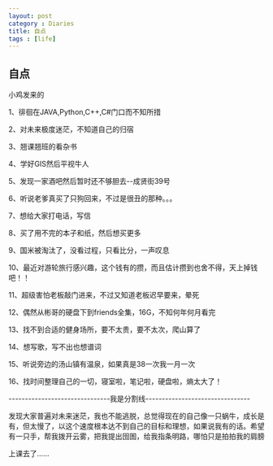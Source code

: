 ```yaml
---
layout: post
category : Diaries
title: 自点
tags : [life]
---
```

## 自点 ##

小鸡发来的

1、徘徊在JAVA,Python,C++,C#门口而不知所措

2、对未来极度迷茫，不知道自己的归宿

3、翘课翘班的看杂书

4、学好GIS然后平视牛人

5、发现一家酒吧然后暂时还不够胆去--成贤街39号

6、听说老爹真买了只狗回来，不过是很丑的那种。。。

7、想给大家打电话，写信

8、买了用不完的本子和纸，然后想买更多

9、国米被淘汰了，没看过程，只看比分，一声叹息

10、最近对游轮旅行感兴趣，这个钱有的攒，而且估计攒到也舍不得，天上掉钱吧！！

11、超级害怕老板敲门进来，不过又知道老板迟早要来，晕死

12、偶然从彬哥的硬盘下到friends全集，16G，不知何年何月看完

13、找不到合适的健身场所，要不太贵，要不太次，爬山算了

14、想写歌，写不出也想谱词

15、听说旁边的汤山镇有温泉，如果真是38一次我一月一次

16、找时间整理自己的一切，寝室啦，笔记啦，硬盘啦，熵太大了！

 


-------------------------------我是分割线--------------------------------

 

发现大家普遍对未来迷茫，我也不能逃脱，总觉得现在的自己像一只蜗牛，成长是有，但太慢了，以这个速度根本达不到自己的目标和理想，如果说我有的话。希望有一只手，帮我拨开云雾，把我提出囹圄，给我指条明路，哪怕只是拍拍我的肩膀

 

上课去了……